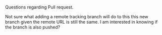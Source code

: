 Questions regarding Pull request. 

Not sure what adding a remote tracking branch will do to this this new branch given the remote URL is still the same. 
I am interested in knowing if the branch is also pushed?
